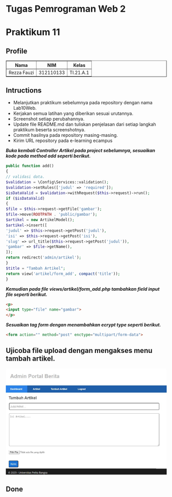 # Tugas Pemrograman Web 2
# Praktikum 11
## Profile
<body>
    <table border="1">
        <tr>
            <th> Nama</th>
            <th>NIM</th>
            <th>Kelas</th>
        </tr>
        <tr>
            <td>Rezza Fauzi</td>
            <td>312110133</td>
            <td>TI.21.A.1</td>
        </tr>
    </table>
</body>

## Intructions
- Melanjutkan praktikum sebelumnya pada repository dengan nama Lab10Web.
- Kerjakan semua latihan yang diberikan sesuai urutannya.
- Screenshot setiap perubahannya.
- Update file README.md dan tuliskan penjelasan dari setiap langkah praktikum beserta screenshotnya.
- Commit hasilnya pada repository masing-masing.
- Kirim URL repository pada e-learning ecampus

***Buka kembali Controller Artikel pada project sebelumnya, sesuaikan kode pada method add seperti berikut.***

```php
public function add()
{
// validasi data.
$validation = \Config\Services::validation();
$validation->setRules(['judul' => 'required']);
$isDataValid = $validation->withRequest($this->request)->run();
if ($isDataValid)
{
$file = $this->request->getFile('gambar');
$file->move(ROOTPATH . 'public/gambar');
$artikel = new ArtikelModel();
$artikel->insert([
'judul' => $this->request->getPost('judul'),
'isi' => $this->request->getPost('isi'),
'slug' => url_title($this->request->getPost('judul')),
'gambar' => $file->getName(),
]);
return redirect('admin/artikel');
}
$title = "Tambah Artikel";
return view('artikel/form_add', compact('title'));
}
```

***Kemudian pada file views/artikel/form_add.php tambahkan field input file seperti berikut.***

```html
<p>
<input type="file" name="gambar">
</p>
```

***Sesuaikan tag form dengan menambahkan ecrypt type seperti berikut.***

```html
<form action="" method="post" enctype="multipart/form-data">
```

## Ujicoba file upload dengan mengakses menu tambah artikel.

![Image](img/ss.png)

## Done
